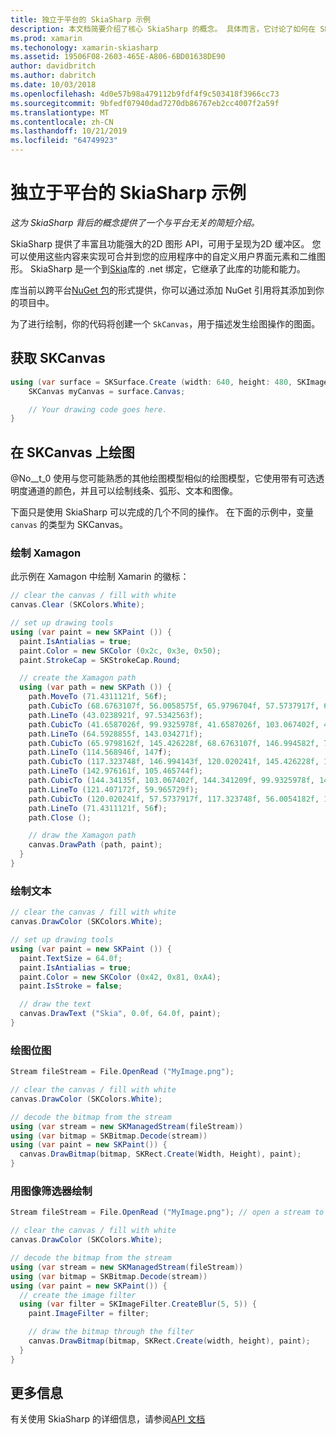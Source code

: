 ```yaml
---
title: 独立于平台的 SkiaSharp 示例
description: 本文档简要介绍了核心 SkiaSharp 的概念。 具体而言，它讨论了如何在 SKCanvas 上获取和绘制。
ms.prod: xamarin
ms.techonology: xamarin-skiasharp
ms.assetid: 19506F08-2603-465E-A806-6BD01638DE90
author: davidbritch
ms.author: dabritch
ms.date: 10/03/2018
ms.openlocfilehash: 4d0e57b98a479112b9fdf4f9c503418f3966cc73
ms.sourcegitcommit: 9bfedf07940dad7270db86767eb2cc4007f2a59f
ms.translationtype: MT
ms.contentlocale: zh-CN
ms.lasthandoff: 10/21/2019
ms.locfileid: "64749923"
---
```

# <a name="skiasharp-platform-independent-examples"></a>独立于平台的 SkiaSharp 示例

_这为 SkiaSharp 背后的概念提供了一个与平台无关的简短介绍。_

SkiaSharp 提供了丰富且功能强大的2D 图形 API，可用于呈现为2D 缓冲区。  您可以使用这些内容来实现可合并到您的应用程序中的自定义用户界面元素和二维图形。 SkiaSharp 是一个到[Skia](https://skia.org)库的 .net 绑定，它继承了此库的功能和能力。

库当前以跨平台[NuGet 包](https://www.nuget.org/packages/SkiaSharp)的形式提供，你可以通过添加 NuGet 引用将其添加到你的项目中。

为了进行绘制，你的代码将创建一个 `SkCanvas`，用于描述发生绘图操作的图面。

## <a name="obtaining-an-skcanvas"></a>获取 SKCanvas

```csharp
using (var surface = SKSurface.Create (width: 640, height: 480, SKImageInfo.PlatformColorType, SKAlphaType.Premul)) {
    SKCanvas myCanvas = surface.Canvas;

    // Your drawing code goes here.
}
```

## <a name="drawing-on-skcanvas"></a>在 SKCanvas 上绘图

@No__t_0 使用与您可能熟悉的其他绘图模型相似的绘图模型，它使用带有可选透明度通道的颜色，并且可以绘制线条、弧形、文本和图像。

下面只是使用 SkiaSharp 可以完成的几个不同的操作。  在下面的示例中，变量 `canvas` 的类型为 SKCanvas。

### <a name="drawing-xamagon"></a>绘制 Xamagon

此示例在 Xamagon 中绘制 Xamarin 的徽标：

```csharp
// clear the canvas / fill with white
canvas.Clear (SKColors.White);

// set up drawing tools
using (var paint = new SKPaint ()) {
  paint.IsAntialias = true;
  paint.Color = new SKColor (0x2c, 0x3e, 0x50);
  paint.StrokeCap = SKStrokeCap.Round;

  // create the Xamagon path
  using (var path = new SKPath ()) {
    path.MoveTo (71.4311121f, 56f);
    path.CubicTo (68.6763107f, 56.0058575f, 65.9796704f, 57.5737917f, 64.5928855f, 59.965729f);
    path.LineTo (43.0238921f, 97.5342563f);
    path.CubicTo (41.6587026f, 99.9325978f, 41.6587026f, 103.067402f, 43.0238921f, 105.465744f);
    path.LineTo (64.5928855f, 143.034271f);
    path.CubicTo (65.9798162f, 145.426228f, 68.6763107f, 146.994582f, 71.4311121f, 147f);
    path.LineTo (114.568946f, 147f);
    path.CubicTo (117.323748f, 146.994143f, 120.020241f, 145.426228f, 121.407172f, 143.034271f);
    path.LineTo (142.976161f, 105.465744f);
    path.CubicTo (144.34135f, 103.067402f, 144.341209f, 99.9325978f, 142.976161f, 97.5342563f);
    path.LineTo (121.407172f, 59.965729f);
    path.CubicTo (120.020241f, 57.5737917f, 117.323748f, 56.0054182f, 114.568946f, 56f);
    path.LineTo (71.4311121f, 56f);
    path.Close ();

    // draw the Xamagon path
    canvas.DrawPath (path, paint);
  }
}
```

### <a name="drawing-text"></a>绘制文本

```csharp
// clear the canvas / fill with white
canvas.DrawColor (SKColors.White);

// set up drawing tools
using (var paint = new SKPaint ()) {
  paint.TextSize = 64.0f;
  paint.IsAntialias = true;
  paint.Color = new SKColor (0x42, 0x81, 0xA4);
  paint.IsStroke = false;

  // draw the text
  canvas.DrawText ("Skia", 0.0f, 64.0f, paint);
}
```

### <a name="drawing-bitmaps"></a>绘图位图

```csharp
Stream fileStream = File.OpenRead ("MyImage.png");

// clear the canvas / fill with white
canvas.DrawColor (SKColors.White);

// decode the bitmap from the stream
using (var stream = new SKManagedStream(fileStream))
using (var bitmap = SKBitmap.Decode(stream))
using (var paint = new SKPaint()) {
  canvas.DrawBitmap(bitmap, SKRect.Create(Width, Height), paint);
}
```

### <a name="drawing-with-image-filters"></a>用图像筛选器绘制

```csharp
Stream fileStream = File.OpenRead ("MyImage.png"); // open a stream to an image file

// clear the canvas / fill with white
canvas.DrawColor (SKColors.White);

// decode the bitmap from the stream
using (var stream = new SKManagedStream(fileStream))
using (var bitmap = SKBitmap.Decode(stream))
using (var paint = new SKPaint()) {
  // create the image filter
  using (var filter = SKImageFilter.CreateBlur(5, 5)) {
    paint.ImageFilter = filter;

    // draw the bitmap through the filter
    canvas.DrawBitmap(bitmap, SKRect.Create(width, height), paint);
  }
}
```

## <a name="more-information"></a>更多信息

有关使用 SkiaSharp 的详细信息，请参阅[API 文档](https://docs.microsoft.com/dotnet/api/skiasharp)

